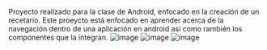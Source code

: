 Proyecto realizado para la clase de Android, enfocado en la creación de un recetario.
Este proeycto está enfocado en aprender acerca de la navegación dentro de una aplicación en android así como rambién los componentes que la integran.
![image](https://github.com/user-attachments/assets/a4545ca6-63d4-43aa-bda6-52f361df7502)
![image](https://github.com/user-attachments/assets/25cbf3f5-8726-4cd1-a584-ade28f1cd845)
![image](https://github.com/user-attachments/assets/0da01bd2-dc64-43d0-bd2c-33f88b158674)



